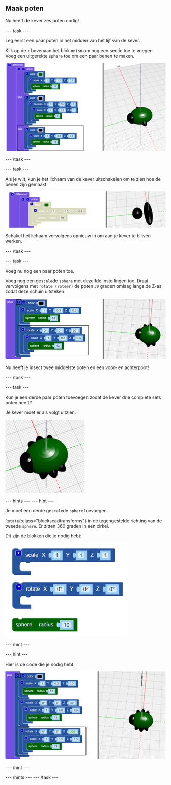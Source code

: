## Maak poten

Nu heeft de kever zes poten nodig!

--- task ---

Leg eerst een paar poten in het midden van het lijf van de kever.

Klik op de `+` bovenaan het blok `union` om nog een sectie toe te voegen. Voeg een uitgerekte `sphere` toe om een paar benen te maken.

![schermafbeelding](images/bug-legs-middle-annotated.png)

--- /task ---

--- task ---

Als je wilt, kun je het lichaam van de kever uitschakelen om te zien hoe de benen zijn gemaakt.

![schermafbeelding](images/bug-legs-disable.png)

Schakel het lichaam vervolgens opnieuw in om aan je kever te blijven werken.

--- /task ---

--- task ---

Voeg nu nog een paar poten toe.

Voeg nog een ge`scale`de `sphere` met dezelfde instellingen toe. Draai vervolgens met `rotate (roteer)` de poten `30` graden omlaag langs de Z-as zodat deze schuin uitsteken.

![schermafbeelding](images/bug-legs-2-annotated.png)

Nu heeft je insect twee middelste poten en een voor- en achterpoot!

--- /task ---

--- task ---

Kun je een derde paar poten toevoegen zodat de kever drie complete sets poten heeft?

Je kever moet er als volgt uitzien:

![schermafbeelding](images/bug-finished.png)

--- hints --- --- hint ---

Je moet een derde ge`scale`de `sphere` toevoegen.

`Rotate`{:class="blockscadtransforms"} in de tegengestelde richting van de tweede `sphere`. Er zitten 360 graden in een cirkel.

Dit zijn de blokken die je nodig hebt:

![schermafbeelding](images/bug-legs-blocks.png)

--- /hint ---

--- hint ---

Hier is de code die je nodig hebt:

![schermafbeelding](images/bug-legs-3-annotated.png)

--- /hint ---

--- /hints --- --- /task ---